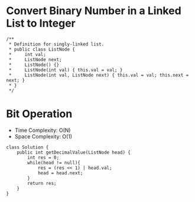 # Convert Binary Number in a Linked List to Integer
```
/**
 * Definition for singly-linked list.
 * public class ListNode {
 *     int val;
 *     ListNode next;
 *     ListNode() {}
 *     ListNode(int val) { this.val = val; }
 *     ListNode(int val, ListNode next) { this.val = val; this.next = next; }
 * }
 */
```
# Bit Operation
* Time Complexity: O(N)
* Space Complexity: O(1)
```
class Solution {
    public int getDecimalValue(ListNode head) {
        int res = 0;
        while(head != null){
            res = (res << 1) | head.val;
            head = head.next;
        }
        return res;
    }
}
```